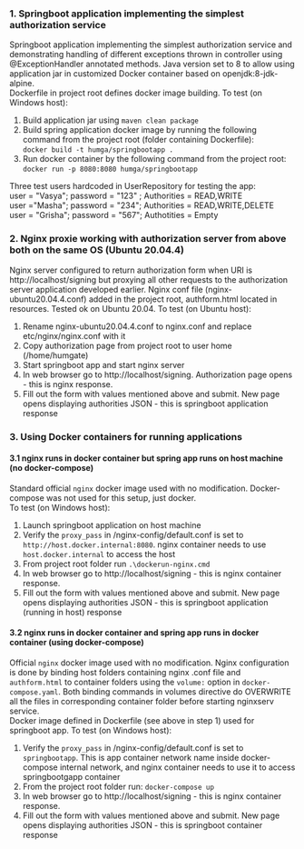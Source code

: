 ### 1. Springboot application implementing the simplest authorization service
Springboot application implementing the simplest authorization service and demonstrating handling 
of different exceptions thrown in controller using @ExceptionHandler annotated methods.
Java version set to 8 to allow using application jar in customized Docker container based on openjdk:8-jdk-alpine.<br>
Dockerfile in project root defines docker image building.
To test (on Windows host):<br>
1. Build application jar using `maven clean package`
2. Build spring application docker image by running the following command from the project root (folder 
containing Dockerfile):<br>
`docker build -t humga/springbootapp .`
3. Run docker container by the following command from the project root:<br>
`docker run -p 8080:8080 humga/springbootapp`

Three test users hardcoded in UserRepository for testing the app:<br>
user = "Vasya"; password = "123" ; Authorities = READ,WRITE<br>
user ="Masha"; password = "234"; Authorities = READ,WRITE,DELETE<br>
user = "Grisha"; password = "567"; Authotities = Empty<br>

### 2. Nginx proxie working with authorization server from above both on the same OS (Ubuntu 20.04.4)
Nginx server configured to return authorization form when URI is http://localhost/signing but proxying all
other requests to the authorization server application developed earlier. Nginx conf file
(nginx-ubuntu20.04.4.conf) added in the project root, authform.html located in resources. Tested ok on Ubuntu 20.04.
To test (on Ubuntu host):<br>
1. Rename nginx-ubuntu20.04.4.conf to nginx.conf and replace etc/nginx/nginx.conf with it
2. Copy authorization page from project root to user home (/home/humgate)
3. Start springboot app and start nginx server
4. In web browser go to http://localhost/signing. Authorization page opens - this is nginx response.
5. Fill out the form with values mentioned above and submit. New page opens displaying authorities JSON - this is 
springboot application response

### 3. Using Docker containers for running applications 
#### 3.1 nginx runs in docker container but spring app runs on host machine (no docker-compose)
Standard official `nginx` docker image used with no modification. 
Docker-compose was not used for this setup, just docker.<br> 
To test (on Windows host):<br>
1. Launch springboot application on host machine
2. Verify the `proxy_pass` in /nginx-config/default.conf is set to `http://host.docker.internal:8080`. nginx container
needs to use `host.docker.internal` to access the host
4. From project root folder run `.\dockerun-nginx.cmd`
5. In web browser go to http://localhost/signing - this is nginx container response.
6. Fill out the form with values mentioned above and submit. New page opens displaying authorities JSON - this is
   springboot application (running in host) response

#### 3.2 nginx runs in docker container and spring app runs in docker container (using docker-compose)
Official `nginx` docker image used with no modification. Nginx configuration is done by binding host folders
containing nginx .conf file and `authform.html` to container folders using the `volume:` option in `docker-compose.yaml`.
Both binding commands in volumes directive do OVERWRITE all the files in corresponding container folder before
starting nginxserv service.<br>
Docker image defined in Dockerfile (see above in step 1) used for springboot app.
To test (on Windows host):<br>
1. Verify the `proxy_pass` in /nginx-config/default.conf is set to `springbootapp`. This is app container network name 
inside docker-compose internal network, and nginx container needs to use it to access springbootgapp container
2. From the project root folder run: `docker-compose up`
3. In web browser go to http://localhost/signing - this is nginx container response.
4. Fill out the form with values mentioned above and submit. New page opens displaying authorities JSON - this is
   springboot container response
